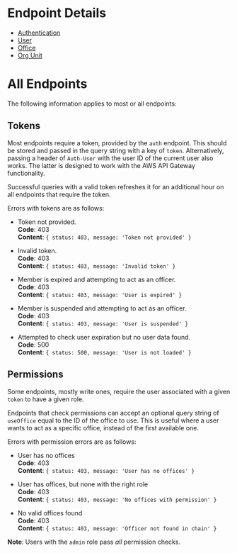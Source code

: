 # Endpoint Details

* [Authentication](auth.md)
* [User](user.md)
* [Office](office.md)
* [Org Unit](org-unit.md)

# All Endpoints
The following information applies to most or all endpoints:

## Tokens
Most endpoints require a token, provided by the `auth` endpoint. This should be stored and passed in the query string with a key of `token`. Alternatively, passing a header of `Auth-User` with the user ID of the current user also works. The latter is designed to work with the AWS API Gateway functionality.

Successful queries with a valid token refreshes it for an additional hour on all endpoints that require the token.

Errors with tokens are as follows:

* Token not provided.<br>
  __Code__: 403<br>
  __Content__: `{ status: 403, message: 'Token not provided' }`

* Invalid token.<br>
  __Code__: 403<br>
  __Content__: `{ status: 403, message: 'Invalid token' }`

* Member is expired and attempting to act as an officer.<br>
  __Code__: 403<br>
  __Content__: `{ status: 403, message: 'User is expired' }`

* Member is suspended and attempting to act as an officer.<br>
  __Code__: 403<br>
  __Content__: `{ status: 403, message: 'User is suspended' }`

* Attempted to check user expiration but no user data found.<br>
  __Code__: 500<br>
  __Content__: `{ status: 500, message: 'User is not loaded' }`

## Permissions
Some endpoints, mostly write ones, require the user associated with a given `token` to have a given role.

Endpoints that check permissions can accept an optional query string of `useOffice` equal to the ID of the office to use. This is useful where a user wants to act as a specific office, instead of the first available one.

Errors with permission errors are as follows:

* User has no offices<br>
  __Code__: 403<br>
  __Content__: `{ status: 403, message: 'User has no offices' }`

* User has offices, but none with the right role<br>
__Code__: 403<br>
__Content__: `{ status: 403, message: 'No offices with permission' }`

* No valid offices found<br>
  __Code__: 403<br>
  __Content__: `{ status: 403, message: 'Officer not found in chain' }`

__Note__: Users with the `admin` role pass _all_ permission checks.
